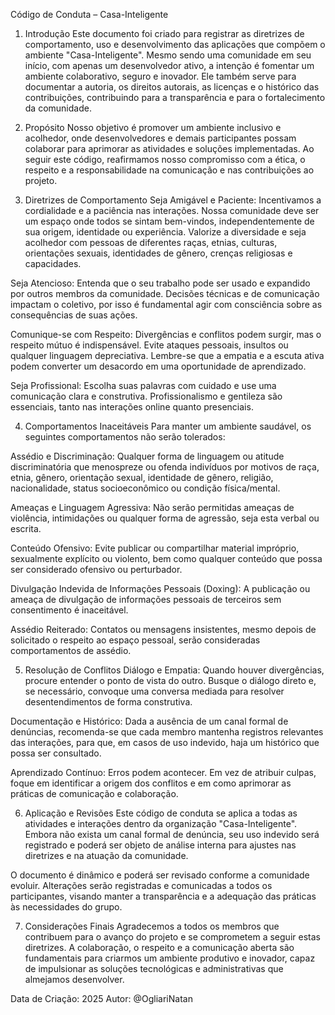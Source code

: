 Código de Conduta – Casa-Inteligente
1. Introdução
Este documento foi criado para registrar as diretrizes de comportamento, uso e desenvolvimento das aplicações que compõem o ambiente "Casa-Inteligente". Mesmo sendo uma comunidade em seu início, com apenas um desenvolvedor ativo, a intenção é fomentar um ambiente colaborativo, seguro e inovador. Ele também serve para documentar a autoria, os direitos autorais, as licenças e o histórico das contribuições, contribuindo para a transparência e para o fortalecimento da comunidade.

2. Propósito
Nosso objetivo é promover um ambiente inclusivo e acolhedor, onde desenvolvedores e demais participantes possam colaborar para aprimorar as atividades e soluções implementadas. Ao seguir este código, reafirmamos nosso compromisso com a ética, o respeito e a responsabilidade na comunicação e nas contribuições ao projeto.

3. Diretrizes de Comportamento
Seja Amigável e Paciente: Incentivamos a cordialidade e a paciência nas interações. Nossa comunidade deve ser um espaço onde todos se sintam bem-vindos, independentemente de sua origem, identidade ou experiência. Valorize a diversidade e seja acolhedor com pessoas de diferentes raças, etnias, culturas, orientações sexuais, identidades de gênero, crenças religiosas e capacidades.

Seja Atencioso: Entenda que o seu trabalho pode ser usado e expandido por outros membros da comunidade. Decisões técnicas e de comunicação impactam o coletivo, por isso é fundamental agir com consciência sobre as consequências de suas ações.

Comunique-se com Respeito: Divergências e conflitos podem surgir, mas o respeito mútuo é indispensável. Evite ataques pessoais, insultos ou qualquer linguagem depreciativa. Lembre-se que a empatia e a escuta ativa podem converter um desacordo em uma oportunidade de aprendizado.

Seja Profissional: Escolha suas palavras com cuidado e use uma comunicação clara e construtiva. Profissionalismo e gentileza são essenciais, tanto nas interações online quanto presenciais.

4. Comportamentos Inaceitáveis
Para manter um ambiente saudável, os seguintes comportamentos não serão tolerados:

Assédio e Discriminação: Qualquer forma de linguagem ou atitude discriminatória que menospreze ou ofenda indivíduos por motivos de raça, etnia, gênero, orientação sexual, identidade de gênero, religião, nacionalidade, status socioeconômico ou condição física/mental.

Ameaças e Linguagem Agressiva: Não serão permitidas ameaças de violência, intimidações ou qualquer forma de agressão, seja esta verbal ou escrita.

Conteúdo Ofensivo: Evite publicar ou compartilhar material impróprio, sexualmente explícito ou violento, bem como qualquer conteúdo que possa ser considerado ofensivo ou perturbador.

Divulgação Indevida de Informações Pessoais (Doxing): A publicação ou ameaça de divulgação de informações pessoais de terceiros sem consentimento é inaceitável.

Assédio Reiterado: Contatos ou mensagens insistentes, mesmo depois de solicitado o respeito ao espaço pessoal, serão consideradas comportamentos de assédio.

5. Resolução de Conflitos
Diálogo e Empatia: Quando houver divergências, procure entender o ponto de vista do outro. Busque o diálogo direto e, se necessário, convoque uma conversa mediada para resolver desentendimentos de forma construtiva.

Documentação e Histórico: Dada a ausência de um canal formal de denúncias, recomenda-se que cada membro mantenha registros relevantes das interações, para que, em casos de uso indevido, haja um histórico que possa ser consultado.

Aprendizado Contínuo: Erros podem acontecer. Em vez de atribuir culpas, foque em identificar a origem dos conflitos e em como aprimorar as práticas de comunicação e colaboração.

6. Aplicação e Revisões
Este código de conduta se aplica a todas as atividades e interações dentro da organização "Casa-Inteligente". Embora não exista um canal formal de denúncia, seu uso indevido será registrado e poderá ser objeto de análise interna para ajustes nas diretrizes e na atuação da comunidade.

O documento é dinâmico e poderá ser revisado conforme a comunidade evoluir. Alterações serão registradas e comunicadas a todos os participantes, visando manter a transparência e a adequação das práticas às necessidades do grupo.

7. Considerações Finais
Agradecemos a todos os membros que contribuem para o avanço do projeto e se comprometem a seguir estas diretrizes. A colaboração, o respeito e a comunicação aberta são fundamentais para criarmos um ambiente produtivo e inovador, capaz de impulsionar as soluções tecnológicas e administrativas que almejamos desenvolver.

Data de Criação: 2025 Autor: @OgliariNatan
